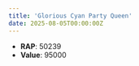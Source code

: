 ```yaml
---
title: 'Glorious Cyan Party Queen'
date: 2025-08-05T00:00:00Z
---
```

- **RAP**: 50239
- **Value**: 95000
